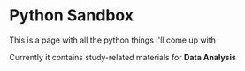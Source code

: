 # Python Sandbox

This is a page with all the python things I'll come up with

Currently it contains study-related materials for **Data Analysis**
